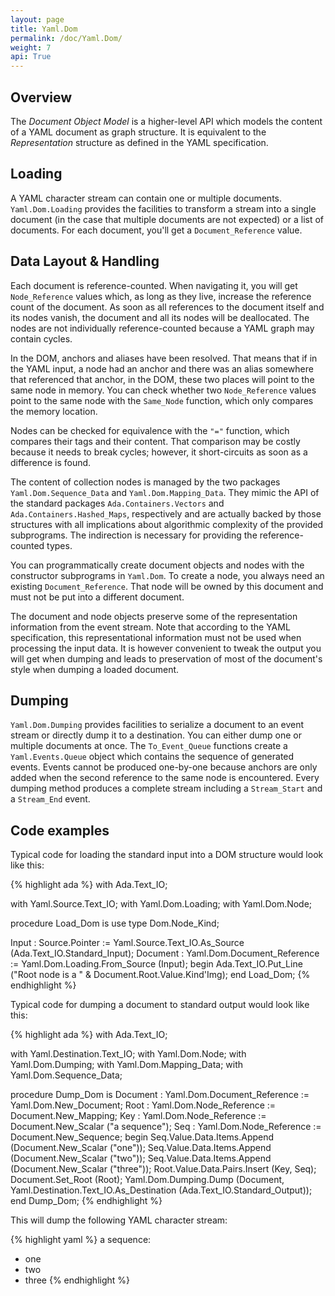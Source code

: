 ```yaml
---
layout: page
title: Yaml.Dom
permalink: /doc/Yaml.Dom/
weight: 7
api: True
---
```


## Overview

The *Document Object Model* is a higher-level API which models the content of a
YAML document as graph structure. It is equivalent to the *Representation*
structure as defined in the YAML specification.

## Loading

A YAML character stream can contain one or multiple documents.
`Yaml.Dom.Loading` provides the facilities to transform a stream into a single
document (in the case that multiple documents are not expected) or a list of
documents. For each document, you'll get a `Document_Reference` value.

## Data Layout & Handling

Each document is reference-counted. When navigating it, you will get
`Node_Reference` values which, as long as they live, increase the reference
count of the document. As soon as all references to the document itself and its
nodes vanish, the document and all its nodes will be deallocated. The nodes
are not individually reference-counted because a YAML graph may contain cycles.

In the DOM, anchors and aliases have been resolved. That means that if in the
YAML input, a node had an anchor and there was an alias somewhere that
referenced that anchor, in the DOM, these two places will point to the same node
in memory. You can check whether two `Node_Reference` values point to the same
node with the `Same_Node` function, which only compares the memory location.

Nodes can be checked for equivalence with the `"="` function, which compares
their tags and their content. That comparison may be costly because it needs to
break cycles; however, it short-circuits as soon as a difference is found.

The content of collection nodes is managed by the two packages
`Yaml.Dom.Sequence_Data` and `Yaml.Dom.Mapping_Data`. They mimic the API of the
standard packages `Ada.Containers.Vectors` and `Ada.Containers.Hashed_Maps`,
respectively and are actually backed by those structures with all implications
about algorithmic complexity of the provided subprograms. The indirection is
necessary for providing the reference-counted types.

You can programmatically create document objects and nodes with the constructor
subprograms in `Yaml.Dom`. To create a node, you always need an existing
`Document_Reference`. That node will be owned by this document and must not be
put into a different document.

The document and node objects preserve some of the representation information
from the event stream. Note that according to the YAML specification, this
representational information must not be used when processing the input data. It
is however convenient to tweak the output you will get when dumping and leads
to preservation of most of the document's style when dumping a loaded document.

## Dumping

`Yaml.Dom.Dumping` provides facilities to serialize a document to an event
stream or directly dump it to a destination. You can either dump one or
multiple documents at once. The `To_Event_Queue` functions create a
`Yaml.Events.Queue` object which contains the sequence of generated events.
Events cannot be produced one-by-one because anchors are only added when the
second reference to the same node is encountered. Every dumping method produces
a complete stream including a `Stream_Start` and a `Stream_End` event.

## Code examples

Typical code for loading the standard input into a DOM structure would look like
this:

{% highlight ada %}
with Ada.Text_IO;

with Yaml.Source.Text_IO;
with Yaml.Dom.Loading;
with Yaml.Dom.Node;

procedure Load_Dom is
   use type Dom.Node_Kind;

   Input : Source.Pointer :=
     Yaml.Source.Text_IO.As_Source (Ada.Text_IO.Standard_Input);
   Document : Yaml.Dom.Document_Reference :=
     Yaml.Dom.Loading.From_Source (Input);
begin
   Ada.Text_IO.Put_Line ("Root node is a " & Document.Root.Value.Kind'Img);
end Load_Dom;
{% endhighlight %}

Typical code for dumping a document to standard output would look like this:

{% highlight ada %}
with Ada.Text_IO;

with Yaml.Destination.Text_IO;
with Yaml.Dom.Node;
with Yaml.Dom.Dumping;
with Yaml.Dom.Mapping_Data;
with Yaml.Dom.Sequence_Data;

procedure Dump_Dom is
   Document : Yaml.Dom.Document_Reference := Yaml.Dom.New_Document;
   Root : Yaml.Dom.Node_Reference := Document.New_Mapping;
   Key  : Yaml.Dom.Node_Reference := Document.New_Scalar ("a sequence");
   Seq  : Yaml.Dom.Node_Reference := Document.New_Sequence;
begin
   Seq.Value.Data.Items.Append (Document.New_Scalar ("one"));
   Seq.Value.Data.Items.Append (Document.New_Scalar ("two"));
   Seq.Value.Data.Items.Append (Document.New_Scalar ("three"));
   Root.Value.Data.Pairs.Insert (Key, Seq);
   Document.Set_Root (Root);
   Yaml.Dom.Dumping.Dump
     (Document, Yaml.Destination.Text_IO.As_Destination
                  (Ada.Text_IO.Standard_Output));
end Dump_Dom;
{% endhighlight %}

This will dump the following YAML character stream:

{% highlight yaml %}
a sequence:
  - one
  - two
  - three
{% endhighlight %}